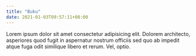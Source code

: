 ```yaml
---
title: "Buku"
date: 2021-01-03T09:57:11+08:00
---
```


Lorem ipsum dolor sit amet consectetur adipisicing elit. Dolorem architecto, asperiores quod fugit in aspernatur nostrum officiis sed quo ab impedit atque fuga odit similique libero et rerum. Vel, optio.